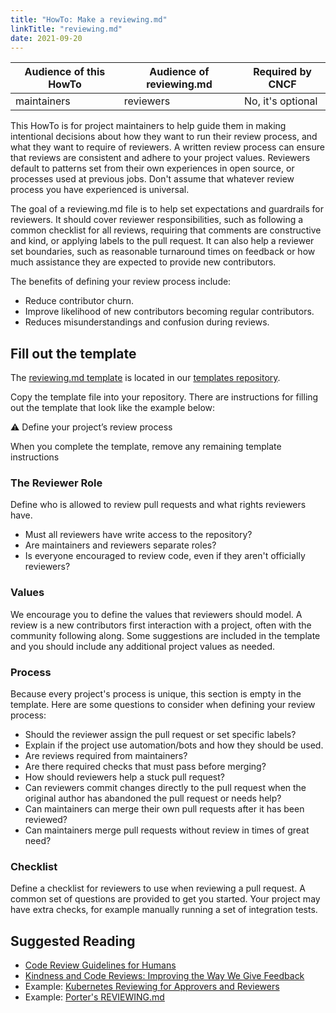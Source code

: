 ```yaml
---
title: "HowTo: Make a reviewing.md"
linkTitle: "reviewing.md"
date: 2021-09-20
---
```


| Audience of this HowTo | Audience of reviewing.md | Required by CNCF |
| -------- | -------- | -------- |
| maintainers     | reviewers     | No, it's optional     |


This HowTo is for project maintainers to help guide them in making intentional decisions about how they want to run their review process, and what they want to require of reviewers. A written review process can ensure that reviews are consistent and adhere to your project values. Reviewers default to patterns set from their own experiences in open source, or processes used at previous jobs. Don't assume that whatever review process you have experienced is universal.

The goal of a reviewing.md file is to help set expectations and guardrails for reviewers. It should cover reviewer responsibilities, such as following a common checklist for all reviews, requiring that comments are constructive and kind, or applying labels to the pull request. It can also help a reviewer set boundaries, such as reasonable turnaround times on feedback or how much assistance they are expected to provide new contributors. 

The benefits of defining your review process include:
* Reduce contributor churn.
* Improve likelihood of new contributors becoming regular contributors.
* Reduces misunderstandings and confusion during reviews.

## Fill out the template

The [reviewing.md template](https://github.com/cncf/project-template/blob/main/REVIEWING.md) is located in our [templates repository](https://github.com/cncf/project-template).

Copy the template file into your repository.
There are instructions for filling out the template that look like the example below:

⚠️ Define your project’s review process

When you complete the template, remove any remaining template instructions

### The Reviewer Role

Define who is allowed to review pull requests and what rights reviewers have.

* Must all reviewers have write access to the repository?
* Are maintainers and reviewers separate roles? 
* Is everyone encouraged to review code, even if they aren't officially reviewers?

### Values

We encourage you to define the values that reviewers should model. A review is a new contributors first interaction with a project, often with the community following along. Some suggestions are included in the template and you should include any additional project values as needed.

### Process

Because every project's process is unique, this section is empty in the template. Here are some questions to consider when defining your review process:

* Should the reviewer assign the pull request or set specific labels?
* Explain if the project use automation/bots and how they should be used.
* Are reviews required from maintainers?
* Are there required checks that must pass before merging?
* How should reviewers help a stuck pull request?
* Can reviewers commit changes directly to the pull request when the original author has abandoned the pull request or needs help?
* Can maintainers can merge their own pull requests after it has been reviewed?
* Can maintainers merge pull requests without review in times of great need?

### Checklist

Define a checklist for reviewers to use when reviewing a pull request. A common set of questions are provided to get you started. Your project may have extra checks, for example manually running a set of integration tests.

## Suggested Reading

* [Code Review Guidelines for Humans](https://phauer.com/2018/code-review-guidelines/)
* [Kindness and Code Reviews: Improving the Way We Give Feedback](https://product.voxmedia.com/2018/8/21/17549400/kindness-and-code-reviews-improving-the-way-we-give-feedback)
* Example: [Kubernetes Reviewing for Approvers and Reviewers](https://kubernetes.io/docs/contribute/review/for-approvers/)
* Example: [Porter's REVIEWING.md](https://github.com/getporter/porter/blob/main/REVIEWING.md)
